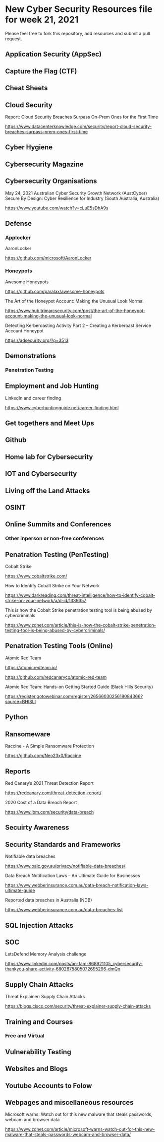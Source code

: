 # New Cyber Security Resources file for week 21, 2021

Please feel free to fork this repository, add resources and submit a pull request.


## Application Security (AppSec)

## Capture the Flag (CTF)

## Cheat Sheets

## Cloud Security

Report: Cloud Security Breaches Surpass On-Prem Ones for the First Time

https://www.datacenterknowledge.com/security/report-cloud-security-breaches-surpass-prem-ones-first-time

## Cyber Hygiene

## Cybersecurity Magazine

## Cybersecurity Organisations

May 24, 2021 Australian Cyber Security Growth Network (AustCyber) Secure By Design: Cyber Resilience for Industry (South Australia, Australia)

https://www.youtube.com/watch?v=cLuE5sDhA9s

## Defense

### Applocker

AaronLocker

https://github.com/microsoft/AaronLocker

### Honeypots

Awesome Honeypots

https://github.com/paralax/awesome-honeypots

The Art of the Honeypot Account: Making the Unusual Look Normal 

https://www.hub.trimarcsecurity.com/post/the-art-of-the-honeypot-account-making-the-unusual-look-normal

Detecting Kerberoasting Activity Part 2 – Creating a Kerberoast Service Account Honeypot

https://adsecurity.org/?p=3513

## Demonstrations

### Penetration Testing

## Employment and Job Hunting

LinkedIn and career finding

https://www.cyberhuntingguide.net/career-finding.html

## Get togethers and Meet Ups

## Github

## Home lab for Cybersecurity

## IOT and Cybersecurity

## Living off the Land Attacks

## OSINT

## Online Summits and Conferences

### Other inperson or non-free conferences

## Penatration Testing (PenTesting)

Cobalt Strike

https://www.cobaltstrike.com/

How to Identify Cobalt Strike on Your Network

https://www.darkreading.com/threat-intelligence/how-to-identify-cobalt-strike-on-your-network/a/d-id/1339357

This is how the Cobalt Strike penetration testing tool is being abused by cybercriminals

https://www.zdnet.com/article/this-is-how-the-cobalt-strike-penetration-testing-tool-is-being-abused-by-cybercriminals/

## Penatration Testing Tools (Online)

Atomic Red Team

https://atomicredteam.io/

https://github.com/redcanaryco/atomic-red-team

Atomic Red Team: Hands-on Getting Started Guide (Black Hills Security)

https://register.gotowebinar.com/register/2656603025618084366?source=BHISLI

## Python

## Ransomeware

Raccine - A Simple Ransomware Protection

https://github.com/Neo23x0/Raccine

## Reports

Red Canary’s 2021 Threat Detection Report

https://redcanary.com/threat-detection-report/

2020 Cost of a Data Breach Report

https://www.ibm.com/security/data-breach

## Secuirty Awareness

## Security Standards and Frameworks

Notifiable data breaches

https://www.oaic.gov.au/privacy/notifiable-data-breaches/

Data Breach Notification Laws – An Ultimate Guide for Businesses

https://www.webberinsurance.com.au/data-breach-notification-laws-ultimate-guide

Reported data breaches in Australia (NDB)

https://www.webberinsurance.com.au/data-breaches-list

## SQL Injection Attacks

## SOC

LetsDefend Memory Analysis challenge

https://www.linkedin.com/posts/an-fam-868921105_cybersecurity-thankyou-share-activity-6802675805072695296-dmQn

## Supply Chain Attacks

Threat Explainer: Supply Chain Attacks

https://blogs.cisco.com/security/threat-explainer-supply-chain-attacks

## Training and Courses

### Free and Virtual

## Vulnerability Testing

## Websites and Blogs

## Youtube Accounts to Folow

## Webpages and miscellaneous resources

Microsoft warns: Watch out for this new malware that steals passwords, webcam and browser data

https://www.zdnet.com/article/microsoft-warns-watch-out-for-this-new-malware-that-steals-passwords-webcam-and-browser-data/
